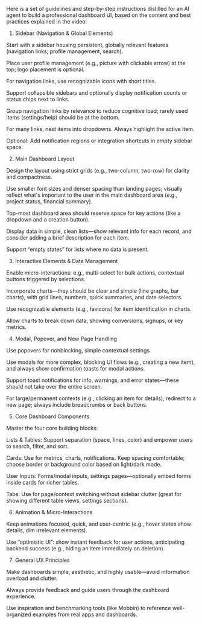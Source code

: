 Here is a set of guidelines and step-by-step instructions distilled for an AI agent to build a professional dashboard UI, based on the content and best practices explained in the video:

1. Sidebar (Navigation & Global Elements)

Start with a sidebar housing persistent, globally relevant features (navigation links, profile management, search).

Place user profile management (e.g., picture with clickable arrow) at the top; logo placement is optional.

For navigation links, use recognizable icons with short titles.

Support collapsible sidebars and optionally display notification counts or status chips next to links.

Group navigation links by relevance to reduce cognitive load; rarely used items (settings/help) should be at the bottom.

For many links, nest items into dropdowns. Always highlight the active item.

Optional: Add notification regions or integration shortcuts in empty sidebar space.

2. Main Dashboard Layout

Design the layout using strict grids (e.g., two-column, two-row) for clarity and compactness.

Use smaller font sizes and denser spacing than landing pages; visually reflect what's important to the user in the main dashboard area (e.g., project status, financial summary).

Top-most dashboard area should reserve space for key actions (like a dropdown and a creation button).

Display data in simple, clean lists—show relevant info for each record, and consider adding a brief description for each item.

Support “empty states” for lists where no data is present.

3. Interactive Elements & Data Management

Enable micro-interactions: e.g., multi-select for bulk actions, contextual buttons triggered by selections.

Incorporate charts—they should be clear and simple (line graphs, bar charts), with grid lines, numbers, quick summaries, and date selectors.

Use recognizable elements (e.g., favicons) for item identification in charts.

Allow charts to break down data, showing conversions, signups, or key metrics.

4. Modal, Popover, and New Page Handling

Use popovers for nonblocking, simple contextual settings.

Use modals for more complex, blocking UI flows (e.g., creating a new item), and always show confirmation toasts for modal actions.

Support toast notifications for info, warnings, and error states—these should not take over the entire screen.

For large/permanent contexts (e.g., clicking an item for details), redirect to a new page; always include breadcrumbs or back buttons.

5. Core Dashboard Components

Master the four core building blocks:

Lists & Tables: Support separation (space, lines, color) and empower users to search, filter, and sort.

Cards: Use for metrics, charts, notifications. Keep spacing comfortable; choose border or background color based on light/dark mode.

User Inputs: Forms/modal inputs, settings pages—optionally embed forms inside cards for richer tables.

Tabs: Use for page/context switching without sidebar clutter (great for showing different table views, settings sections).

6. Animation & Micro-Interactions

Keep animations focused, quick, and user-centric (e.g., hover states show details, dim irrelevant elements).

Use “optimistic UI”: show instant feedback for user actions, anticipating backend success (e.g., hiding an item immediately on deletion).

7. General UX Principles

Make dashboards simple, aesthetic, and highly usable—avoid information overload and clutter.

Always provide feedback and guide users through the dashboard experience.

Use inspiration and benchmarking tools (like Mobbin) to reference well-organized examples from real apps and dashboards.